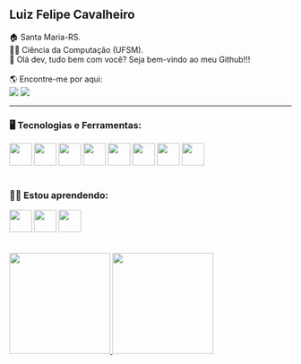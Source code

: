 ## Luiz Felipe Cavalheiro

<div>
🏠 Santa Maria-RS. <br>
👨‍🎓 Ciência da Computação (UFSM). <br>
👋 Olá dev, tudo bem com você? Seja bem-vindo ao meu Github!!! <br><br>
🌎 Encontre-me por aqui: <br>
<a href = "mailto:contato@lfsantos@inf.ufsm.br"><img loading="lazy" src="https://img.shields.io/badge/Gmail-D14836?style=for-the-badge&logo=gmail&logoColor=white" target="_blank"></a>
<a href="https://www.linkedin.com/in/luizfelipecavalheiro" target="_blank"><img loading="lazy" src="https://img.shields.io/badge/-LinkedIn-%230077B5?style=for-the-badge&logo=linkedin&logoColor=white" target="_blank"></a>   
</div>

---

### 🖥️ Tecnologias e Ferramentas:
<div>
<img src="https://cdn.jsdelivr.net/gh/devicons/devicon/icons/c/c-original.svg" width="40" height="40"/>
<img src="https://cdn.jsdelivr.net/gh/devicons/devicon/icons/java/java-original-wordmark.svg" width="40" height="40"/>
<img src="https://cdn.jsdelivr.net/gh/devicons/devicon/icons/mysql/mysql-original-wordmark.svg" width="40" height="40"/>
<img src="https://cdn.jsdelivr.net/gh/devicons/devicon/icons/html5/html5-original.svg" width="40" height="40"/>
<img src="https://cdn.jsdelivr.net/gh/devicons/devicon/icons/css3/css3-plain-wordmark.svg" width="40" height="40"/>
<img src="https://cdn.jsdelivr.net/gh/devicons/devicon/icons/git/git-original-wordmark.svg" width="40" height="40"/> 
<img src="https://cdn.jsdelivr.net/gh/devicons/devicon/icons/github/github-original-wordmark.svg" width="40" height="40"/> 
<img src="https://cdn.jsdelivr.net/gh/devicons/devicon/icons/linux/linux-original.svg" width="40" height="40"/>          
</div> <br>
          
### 👨‍💻 Estou aprendendo:
<div>
<img src="https://cdn.jsdelivr.net/gh/devicons/devicon/icons/javascript/javascript-original.svg" width="40" height="40"/>
<img src="https://cdn.jsdelivr.net/gh/devicons/devicon/icons/react/react-original-wordmark.svg" width="40" height="40"/>
<img src="https://cdn.jsdelivr.net/gh/devicons/devicon/icons/python/python-original-wordmark.svg" width="40" height="40"/>
</div> <br> <br>

<div>
<a href="https://github.com/luizfelipecavalheiro">
<img loading="lazy" height="180em" src="https://github-readme-stats.vercel.app/api/top-langs/?username=luizfelipecavalheiro&layout=compact&langs_count=7&theme=dracula"/>
<img loading="lazy" height="180em" src="https://github-readme-stats.vercel.app/api/?username=luizfelipecavalheiro&show_icons=true&theme=dracula&include_all_commits=true&count_private=true"/>
</div> 
